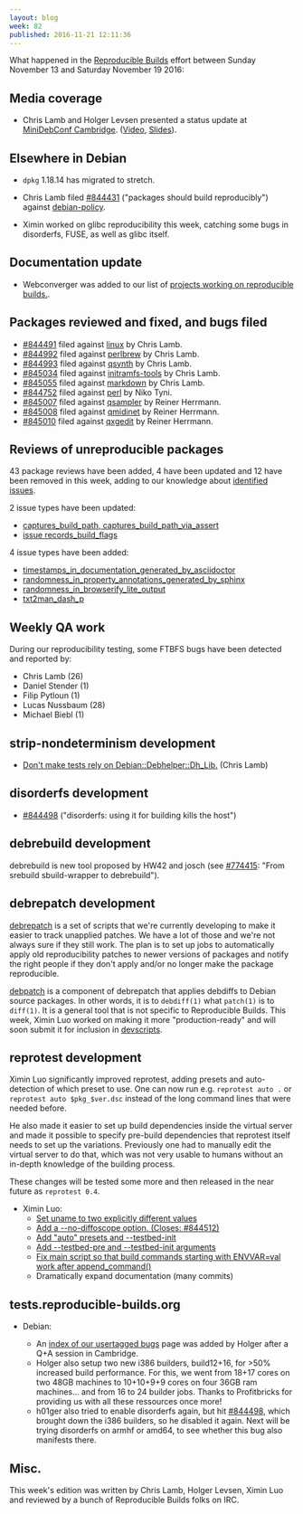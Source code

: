 ```yaml
---
layout: blog
week: 82
published: 2016-11-21 12:11:36
---
```


What happened in the [Reproducible
Builds](https://wiki.debian.org/ReproducibleBuilds) effort between Sunday November 13 and Saturday November 19 2016:

Media coverage
--------------

* Chris Lamb and Holger Levsen presented a status update at [MiniDebConf Cambridge](https://wiki.debian.org/DebianEvents/gb/2016/MiniDebConfCambridge). ([Video](http://meetings-archive.debian.net/pub/debian-meetings/2016/miniconf_cambridge16/reproducible_builds_status_update.webm), [Slides](https://people.debian.org/~lamby/2016-11-13-MiniDebConfCambridge)).

Elsewhere in Debian
-------------------

* `dpkg` 1.18.14 has migrated to stretch.

* Chris Lamb filed [#844431](https://bugs.debian.org/844431) ("packages should build reproducibly")  against [debian-policy](https://tracker.debian.org/pkg/debian-policy).

* Ximin worked on glibc reproducibility this week, catching some bugs in disorderfs, FUSE, as well as glibc itself.

Documentation update
--------------------

* Webconverger was added to our list of [projects working on reproducible builds.](https://reproducible-builds.org/who/).


Packages reviewed and fixed, and bugs filed
-------------------------------------------

* [#844491](https://bugs.debian.org/844491) filed against [linux](https://tracker.debian.org/pkg/linux) by Chris Lamb.
* [#844992](https://bugs.debian.org/844992) filed against [perlbrew](https://tracker.debian.org/pkg/perlbrew) by Chris Lamb.
* [#844993](https://bugs.debian.org/844993) filed against [qsynth](https://tracker.debian.org/pkg/qsynth) by Chris Lamb.
* [#845034](https://bugs.debian.org/845034) filed against [initramfs-tools](https://tracker.debian.org/pkg/initramfs-tools) by Chris Lamb.
* [#845055](https://bugs.debian.org/845055) filed against [markdown](https://tracker.debian.org/pkg/markdown) by Chris Lamb.
* [#844752](https://bugs.debian.org/844752) filed against [perl](https://tracker.debian.org/pkg/perl) by Niko Tyni.
* [#845007](https://bugs.debian.org/845007) filed against [qsampler](https://tracker.debian.org/pkg/qsampler) by Reiner Herrmann.
* [#845008](https://bugs.debian.org/845008) filed against [qmidinet](https://tracker.debian.org/pkg/qmidinet) by Reiner Herrmann.
* [#845010](https://bugs.debian.org/845010) filed against [qxgedit](https://tracker.debian.org/pkg/qxgedit) by Reiner Herrmann.

Reviews of unreproducible packages
----------------------------------

43 package reviews have been added, 4 have been updated and 12 have been removed in this week, adding to our knowledge about [identified issues](https://tests.reproducible-builds.org/debian/index_issues.html).

2 issue types have been updated:

- [captures\_build\_path, captures\_build\_path\_via\_assert](https://salsa.debian.org/reproducible-builds/reproducible-notes/commit/cb6c434)
- [issue records\_build\_flags](https://salsa.debian.org/reproducible-builds/reproducible-notes/commit/b3ddaca)

4 issue types have been added:

- [timestamps\_in\_documentation\_generated\_by\_asciidoctor](https://salsa.debian.org/reproducible-builds/reproducible-notes/commit/f0c8d20)
- [randomness\_in\_property\_annotations\_generated\_by\_sphinx](https://salsa.debian.org/reproducible-builds/reproducible-notes/commit/3c75254)
- [randomness\_in\_browserify\_lite\_output](https://salsa.debian.org/reproducible-builds/reproducible-notes/commit/c4cab7d)
- [txt2man\_dash\_p](https://salsa.debian.org/reproducible-builds/reproducible-notes/commit/c44d7b8)

Weekly QA work
--------------

During our reproducibility testing, some FTBFS bugs have been detected and
reported by:

 - Chris Lamb (26)
 - Daniel Stender (1)
 - Filip Pytloun (1)
 - Lucas Nussbaum (28)
 - Michael Biebl (1)

strip-nondeterminism development
--------------------------------

- [Don't make tests rely on Debian::Debhelper::Dh\_Lib.](https://salsa.debian.org/reproducible-builds/strip-nondeterminism.git/commit/?id=b9d5b06) (Chris Lamb)

disorderfs development
----------------------

* [#844498](https://bugs.debian.org/844498) ("disorderfs: using it for building kills the host")


debrebuild development
----------------------

debrebuild is new tool proposed by HW42 and josch (see [#774415](https://bugs.debian.org/774415): "From srebuild sbuild-wrapper to debrebuild").


debrepatch development
----------------------

[debrepatch](https://salsa.debian.org/reproducible-builds/debrepatch.git) is a
set of scripts that we're currently developing to make it easier to track
unapplied patches. We have a lot of those and we're not always sure if they still
work. The plan is to set up jobs to automatically apply old reproducibility
patches to newer versions of packages and notify the right people if they
don't apply and/or no longer make the package reproducible.

[debpatch](https://salsa.debian.org/reproducible-builds/debrepatch.git/tree/debpatch)
is a component of debrepatch that applies debdiffs to Debian source packages.
In other words, it is to `debdiff(1)` what `patch(1)` is to `diff(1)`. It is a
general tool that is not specific to Reproducible Builds. This week, Ximin Luo
worked on making it more "production-ready" and will soon submit it for
inclusion in [devscripts](https://packages.debian.org/sid/devscripts).


reprotest development
---------------------

Ximin Luo significantly improved reprotest, adding presets and auto-detection
of which preset to use. One can now run e.g. `reprotest auto .` or `reprotest
auto $pkg_$ver.dsc` instead of the long command lines that were needed before.

He also made it easier to set up build dependencies inside the virtual server
and made it possible to specify pre-build dependencies that reprotest itself
needs to set up the variations. Previously one had to manually edit the virtual
server to do that, which was not very usable to humans without an in-depth
knowledge of the building process.

These changes will be tested some more and then released in the near future as
`reprotest 0.4`.

- Ximin Luo:
  - [Set uname to two explicitly different values](https://salsa.debian.org/reproducible-builds/reprotest.git/commit/?id=f740336)
  - [Add a --no-diffoscope option. (Closes: #844512)](https://salsa.debian.org/reproducible-builds/reprotest.git/commit/?id=3dc708f)
  - [Add "auto" presets and --testbed-init](https://salsa.debian.org/reproducible-builds/reprotest.git/commit/?id=6b29511)
  - [Add --testbed-pre and --testbed-init arguments](https://salsa.debian.org/reproducible-builds/reprotest.git/commit/?id=a1838c4)
  - [Fix main script so that build commands starting with ENVVAR=val work after append\_command()](https://salsa.debian.org/reproducible-builds/reprotest.git/commit/?id=3feddf4)
  - Dramatically expand documentation (many commits)


tests.reproducible-builds.org
-----------------------

* Debian:

  * An [index of our usertagged bugs](https://tests.reproducible-builds.org/debian/index_bugs.html) page was added by Holger after a Q+A session in Cambridge.
  * Holger also setup two new i386 builders, build12+16, for >50% increased build performance. For this, we went from 18+17 cores on two 48GB machines to 10+10+9+9 cores on four 36GB ram machines… and from 16 to 24 builder jobs. Thanks to Profitbricks for providing us with all these ressources once more!
  * h01ger also tried to enable disorderfs again, but hit [#844498](https://bugs.debian.org/844498), which brought down the i386 builders, so he disabled it again. Next will be trying disorderfs on armhf or amd64, to see whether this bug also manifests there. 

Misc.
-----

This week's edition was written by Chris Lamb, Holger Levsen, Ximin Luo and reviewed by a bunch of Reproducible Builds folks on IRC.
